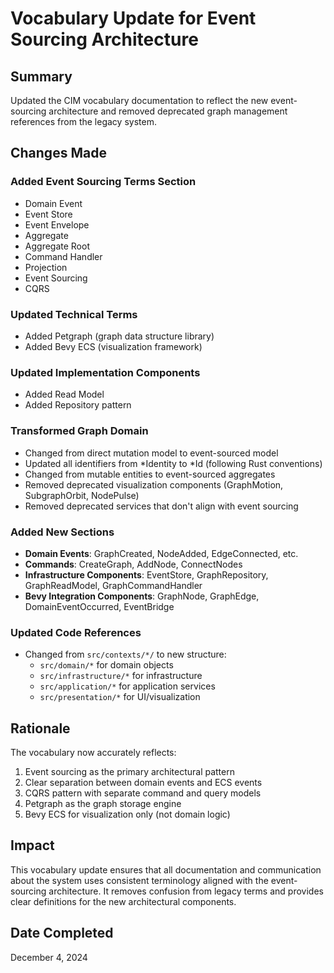 # Vocabulary Update for Event Sourcing Architecture

## Summary

Updated the CIM vocabulary documentation to reflect the new event-sourcing architecture and removed deprecated graph management references from the legacy system.

## Changes Made

### Added Event Sourcing Terms Section
- Domain Event
- Event Store
- Event Envelope
- Aggregate
- Aggregate Root
- Command Handler
- Projection
- Event Sourcing
- CQRS

### Updated Technical Terms
- Added Petgraph (graph data structure library)
- Added Bevy ECS (visualization framework)

### Updated Implementation Components
- Added Read Model
- Added Repository pattern

### Transformed Graph Domain
- Changed from direct mutation model to event-sourced model
- Updated all identifiers from *Identity to *Id (following Rust conventions)
- Changed from mutable entities to event-sourced aggregates
- Removed deprecated visualization components (GraphMotion, SubgraphOrbit, NodePulse)
- Removed deprecated services that don't align with event sourcing

### Added New Sections
- **Domain Events**: GraphCreated, NodeAdded, EdgeConnected, etc.
- **Commands**: CreateGraph, AddNode, ConnectNodes
- **Infrastructure Components**: EventStore, GraphRepository, GraphReadModel, GraphCommandHandler
- **Bevy Integration Components**: GraphNode, GraphEdge, DomainEventOccurred, EventBridge

### Updated Code References
- Changed from `src/contexts/*/` to new structure:
  - `src/domain/*` for domain objects
  - `src/infrastructure/*` for infrastructure
  - `src/application/*` for application services
  - `src/presentation/*` for UI/visualization

## Rationale

The vocabulary now accurately reflects:
1. Event sourcing as the primary architectural pattern
2. Clear separation between domain events and ECS events
3. CQRS pattern with separate command and query models
4. Petgraph as the graph storage engine
5. Bevy ECS for visualization only (not domain logic)

## Impact

This vocabulary update ensures that all documentation and communication about the system uses consistent terminology aligned with the event-sourcing architecture. It removes confusion from legacy terms and provides clear definitions for the new architectural components.

## Date Completed

December 4, 2024
